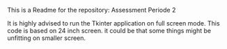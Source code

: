 This is a Readme for the repository: Assessment Periode 2

It is highly advised to run the Tkinter application on full screen mode.
This code is based on 24 inch screen.
it could be that some things might be unfitting on smaller screen.